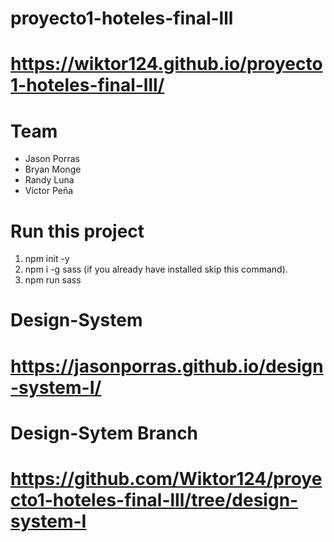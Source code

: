 # proyecto1-hoteles-final-lll
# https://wiktor124.github.io/proyecto1-hoteles-final-lll/

# Team
* Jason Porras
* Bryan Monge
* Randy Luna
* Víctor Peña

# Run this project
1. npm init -y
2. npm i -g sass (if you already have installed skip this command).
3. npm run sass

# Design-System
# https://jasonporras.github.io/design-system-I/

# Design-Sytem Branch
# https://github.com/Wiktor124/proyecto1-hoteles-final-lll/tree/design-system-I

